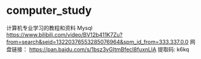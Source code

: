 # computer_study
计算机专业学习的教程和资料
Mysql   https://www.bilibili.com/video/BV12b411K7Zu?from=search&seid=13220376553285076964&spm_id_from=333.337.0.0
        网盘链接： https://pan.baidu.com/s/1bsz3vGItmBfecI8fuxnLIA 提取码: k6kq
